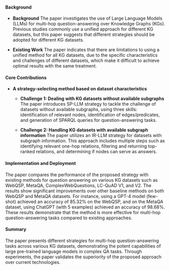 #### Background
- **Background**
The paper investigates the use of Large Language Models (LLMs) for multi-hop question-answering over Knowledge Graphs (KGs). Previous studies commonly use a unified approach for different KG datasets, but this paper suggests that different strategies should be adopted for different KG datasets.
  
- **Existing Work**
The paper indicates that there are limitations to using a unified method for all KG datasets, due to the specific characteristics and challenges of different datasets, which make it difficult to achieve optimal results with the same treatment.

#### Core Contributions
  - **A strategy-selecting method based on dataset characteristics**
    - **Challenge 1: Dealing with KG datasets without available subgraphs**
      The paper introduces SP-LLM strategy to tackle the challenge of datasets without available subgraphs, using three skills: identification of relevant nodes, identification of edges/predicates, and generation of SPARQL queries for question-answering tasks.
  
    - **Challenge 2: Handling KG datasets with available subgraph information**
      The paper utilizes an IR-LLM strategy for datasets with subgraph information. This approach includes multiple steps such as identifying relevant one-hop relations, filtering and returning top-ranked relations, and determining if nodes can serve as answers.

#### Implementation and Deployment
The paper compares the performance of the proposed strategy with existing methods for question answering on various KG datasets such as WebQSP, MetaQA, ComplexWebQuestions, LC-QuAD V1, and V2. The results show significant improvements over other baseline methods on both WebQSP and MetaQA datasets. For instance, using a GPT-4 model (few-shot) achieved an accuracy of 85.32% on the WebQSP, and on the MetaQA dataset, using ChatGPT (with 5 examples) achieved an accuracy of 98.68%. These results demonstrate that the method is more effective for multi-hop question-answering tasks compared to existing approaches.

#### Summary
The paper presents different strategies for multi-hop question-answering tasks across various KG datasets, demonstrating the potent capabilities of large pre-trained language models in complex QA tasks. Through experiments, the paper validates the superiority of the proposed approach over current technologies.
